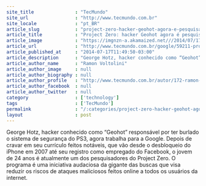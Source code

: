 ```yaml
---
site_title               : "TecMundo"
site_url                 : "http://www.tecmundo.com.br"
site_locale              : "pt_BR"
article_slug             : "project-zero-hacker-geohot-agora-e-pesquisador-do-programa-da-google"
article_title            : "Project Zero: hacker Geohot agora é pesquisador do programa da Google"
article_image            : "https://imgnzn-a.akamaized.net///2014/07/17/17111359922129-t1200x480.jpg"
article_url              : "http://www.tecmundo.com.br/google/59211-project-zero-hacker-geohot-pesquisador-programa-google.htm"
article_published_at     : "2014-07-17T11:49:50-03:00"
article_description      : "George Hotz, hacker conhecido como “Geohot” responsável por ter burlado o sistema de segurança do PS3, agora trabalha para a Google. Depois de cravar em seu currículo feitos notáveis, que vão desde o desbloqueio do iPhone em 2007 até seu registro como empregado do Facebook, o jovem de 24 anos é atualmente um dos pesquisadores do Project Zero. O programa é uma iniciativa audaciosa da gigante das buscas que visa reduzir os riscos de ataques maliciosos feitos online a todos os usuários da internet."
article_author_name      : "Ramon Voltolini"
article_author_image     : null
article_author_biography : null
article_author_profile   : "http://www.tecmundo.com.br/autor/172-ramon-voltolini/"
article_author_facebook  : null
article_author_twitter   : null
category                 : ['technology']
tags                     : ['TecMundo']
permalink                : "/:categories/project-zero-hacker-geohot-agora-e-pesquisador-do-programa-da-google/"
layout                   : post
---
```


George Hotz, hacker conhecido como “Geohot” responsável por ter burlado o sistema de segurança do PS3, agora trabalha para a Google. Depois de cravar em seu currículo feitos notáveis, que vão desde o desbloqueio do iPhone em 2007 até seu registro como empregado do Facebook, o jovem de 24 anos é atualmente um dos pesquisadores do Project Zero. O programa é uma iniciativa audaciosa da gigante das buscas que visa reduzir os riscos de ataques maliciosos feitos online a todos os usuários da internet.
